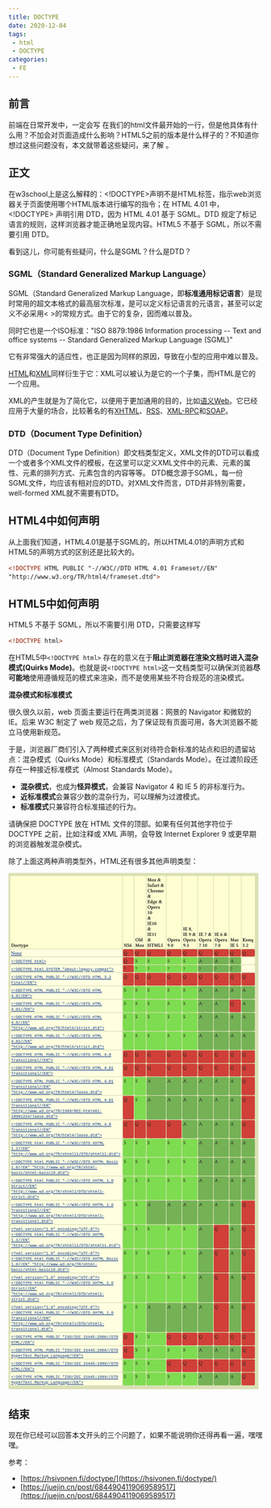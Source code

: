 ```yaml
---
title: DOCTYPE
date: 2020-12-04
tags:
 - html
 - DOCTYPE    
categories: 
 - FE
---
```




## 前言

前端在日常开发中，一定会写 <!DOCTYPE html> 在我们的html文件最开始的一行，但是他具体有什么用？不加会对页面造成什么影响？HTML5之前的版本是什么样子的？不知道你想过这些问题没有，本文就带着这些疑问，来了解 <!DOCTYPE html>。

## 正文 

在w3school上是这么解释的：<!DOCTYPE>声明不是HTML标签，指示web浏览器关于页面使用哪个HTML版本进行编写的指令；在 HTML 4.01 中，<!DOCTYPE> 声明引用 DTD，因为 HTML 4.01 基于 SGML。DTD 规定了标记语言的规则，这样浏览器才能正确地呈现内容。HTML5 不基于 SGML，所以不需要引用 DTD。

看到这儿，你可能有些疑问，什么是SGML？什么是DTD？

### SGML（Standard Generalized Markup Language）

SGML（Standard Generalized Markup Language，即**标准通用标记语言**）是现时常用的超文本格式的最高层次标准，是可以定义标记语言的元语言，甚至可以定义不必采用< >的常规方式。由于它的复杂，因而难以普及。

同时它也是一个ISO标准："ISO 8879:1986 Information processing -- Text and office systems -- Standard Generalized Markup Language (SGML)"

它有非常强大的适应性，也正是因为同样的原因，导致在小型的应用中难以普及。

[HTML](https://bk.tw.lvfukeji.com/baike-HTML)和[XML](https://bk.tw.lvfukeji.com/baike-XML)同样衍生于它：XML可以被认为是它的一个子集，而HTML是它的一个应用。

XML的产生就是为了简化它，以便用于更加通用的目的，比如[语义Web](https://bk.tw.lvfukeji.com/baike-语义Web)。它已经应用于大量的场合，比较著名的有[XHTML](https://bk.tw.lvfukeji.com/baike-XHTML)、[RSS](https://bk.tw.lvfukeji.com/baike-RSS)、[XML-RPC](https://bk.tw.lvfukeji.com/baike-XML-RPC)和[SOAP](https://bk.tw.lvfukeji.com/baike-SOAP)。

### DTD（Document Type Definition）
DTD（Document Type Definition）即文档类型定义，XML文件的DTD可以看成一个或者多个XML文件的模板，在这里可以定义XML文件中的元素、元素的属性、元素的排列方式、元素包含的内容等等。
DTD概念源于SGML，每一份SGML文件，均应该有相对应的DTD。对XML文件而言，DTD并非特別需要，well-formed XML就不需要有DTD。

## HTML4中如何声明

从上面我们知道，HTML4.01是基于SGML的，所以HTML4.01的声明方式和HTML5的声明方式的区别还是比较大的。

```html
<!DOCTYPE HTML PUBLIC "-//W3C//DTD HTML 4.01 Frameset//EN" 
"http://www.w3.org/TR/html4/frameset.dtd">
```

## HTML5中如何声明

HTML5 不基于 SGML，所以不需要引用 DTD，只需要这样写

```html
<!DOCTYPE html>
```



在HTML5中`<!DOCTYPE html>` 存在的意义在于**阻止浏览器在渲染文档时进入混杂模式(Quirks Mode)**。也就是说`<!DOCTYPE html>`这一文档类型可以确保浏览器**尽可能地**使用遵循规范的模式来渲染，而不是使用某些不符合规范的渲染模式。

**混杂模式和标准模式**

很久很久以前，web 页面主要运行在两类浏览器：网景的 Navigator 和微软的 IE。后来 W3C 制定了 web 规范之后，为了保证现有页面可用，各大浏览器不能立马使用新规范。

于是，浏览器厂商们引入了两种模式来区别对待符合新标准的站点和旧的遗留站点：混杂模式（Quirks Mode）和标准模式（Standards Mode）。在过渡阶段还存在一种接近标准模式（Almost Standards Mode）。

- **混杂模式**，也成为**怪异模式**，会兼容 Navigator 4 和 IE 5 的非标准行为。
- **近标准模式**会兼容少数的混杂行为，可以理解为过渡模式。
- **标准模式**只兼容符合标准描述的行为。

请确保把 DOCTYPE 放在 HTML 文件的顶部。如果有任何其他字符位于 DOCTYPE 之前，比如注释或 XML 声明，会导致 Internet Explorer 9 或更早期的浏览器触发混杂模式。

除了上面这两种声明类型外，HTML还有很多其他声明类型：

![image-20201204163849423](./DOCTYPE/image-20201204163849423.png)

## 结束

现在你已经可以回答本文开头的三个问题了，如果不能说明你还得再看一遍，嘿嘿嘿。

参考：

+ [https://hsivonen.fi/doctype/](https://hsivonen.fi/doctype/)
+ [https://juejin.cn/post/6844904119069589517](https://juejin.cn/post/6844904119069589517)